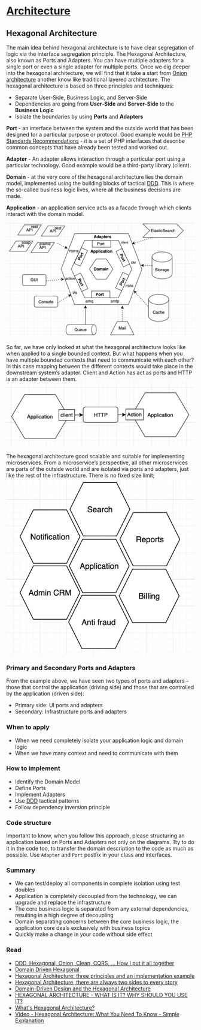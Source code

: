 # [Architecture](README.md)

## Hexagonal Architecture
The main idea behind hexagonal architecture is to have clear segregation of logic via the interface segregation principle.
The Hexagonal Architecture, also known as Ports and Adapters. You can have multiple adapters for a single port or even a single adapter for multiple ports.
Once we dig deeper into the hexagonal architecture, we will find that it take a start from [Onion architecture](onion.md) another know like traditional layered architecture.
The hexagonal architecture is based on three principles and techniques:
* Separate User-Side, Business Logic, and Server-Side
* Dependencies are going from **User-Side** and **Server-Side** to the **Business Logic**
* Isolate the boundaries by using **Ports** and **Adapters**

**Port** - an interface between the system and the outside world that has been designed for a particular purpose or protocol. Good example would be [PHP Standards Recommendations](https://www.php-fig.org/psr/) - it is a set of PHP interfaces that describe common concepts that have already been tested and worked out.

**Adapter** - An adapter allows interaction through a particular port using a particular technology. Good example would be a third-party library (client). 

**Domain** - at the very core of the hexagonal architecture lies the domain model, implemented using the building blocks of tactical [DDD](ddd.md). This is where the so-called business logic lives, where all the business decisions are made.

**Application** - an application service acts as a facade through which clients interact with the domain model.

![cqrs](docs/5.png)

So far, we have only looked at what the hexagonal architecture looks like when applied to a single bounded context. But what happens when you have multiple bounded contexts that need to communicate with each other?
In this case mapping between the different contexts would take place in the downstream system’s adapter. Client and Action has act as ports and HTTP is an adapter between them.
![cqrs](docs/7.png)

The hexagonal architecture good scalable and suitable for implementing microservices. From a microservice’s perspective, all other microservices are parts of the outside world and are isolated via ports and adapters, just like the rest of the infrastructure.
There is no fixed size limit; ![cqrs](docs/6.png)

### Primary and Secondary Ports and Adapters
From the example above, we have seen two types of ports and adapters – those that control the application (driving side) and those that are controlled by the application (driven side):
* Primary side: UI ports and adapters
* Secondary: Infrastructure ports and adapters

### When to apply
* When we need completely isolate your application logic and domain logic
* When we have many context and need to communicate with them

### How to implement
* Identify the Domain Model
* Define Ports
* Implement Adapters
* Use [DDD](ddd.md) tactical patterns
* Follow dependency inversion principle

### Code structure
Important to know, when you follow this approach, please structuring an application based on Ports and Adapters not only on the diagrams. 
Tty to do it in the code too, to transfer the domain description to the code as much as possible. Use `Adapter` and `Port` postfix in your class and interfaces.

### Summary
* We can test/deploy all components in complete isolation using test doubles
* Application is completely decoupled from the technology, we can upgrade and replace the infrastructure
* The core business logic is separated from any external dependencies, resulting in a high degree of decoupling
* Domain separating concerns between the core business logic, the application core deals exclusively with business topics
* Quickly make a change in your code without side effect

### Read
* [DDD, Hexagonal, Onion, Clean, CQRS, … How I put it all together](https://herbertograca.com/2017/11/16/explicit-architecture-01-ddd-hexagonal-onion-clean-cqrs-how-i-put-it-all-together/)
* [Domain Driven Hexagonal](https://i.stack.imgur.com/gPKrg.jpg)
* [Hexagonal Architecture: three principles and an implementation example](https://blog.octo.com/hexagonal-architecture-three-principles-and-an-implementation-example/)
* [Hexagonal Architecture, there are always two sides to every story](https://medium.com/ssense-tech/hexagonal-architecture-there-are-always-two-sides-to-every-story-bc0780ed7d9c)
* [Domain-Driven Design and the Hexagonal Architecture](https://vaadin.com/blog/ddd-part-3-domain-driven-design-and-the-hexagonal-architecture)
* [HEXAGONAL ARCHITECTURE - WHAT IS IT? WHY SHOULD YOU USE IT?](https://www.happycoders.eu/software-craftsmanship/hexagonal-architecture/)
* [What's Hexagonal Architecture?](https://medium.com/@luishrsoares/whats-hexagonal-architecture-6da22d4ab600)
* [Video - Hexagonal Architecture: What You Need To Know - Simple Explanation](https://www.youtube.com/watch?v=bDWApqAUjEI)